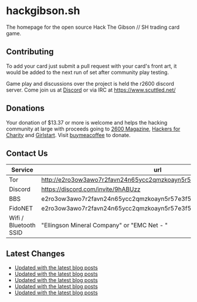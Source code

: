 # hackgibson.sh
The homepage for the open source Hack The Gibson // SH trading card game.


## Contributing

To add your card just submit a pull request with your card's front art, it would be added to the next run of set after community play testing.

Game play and discussions over the project is held the r2600 discord server. Come join us at [Discord](https://discord.com/invite/9hABUzz) or via IRC at https://www.scuttled.net/


## Donations

Your donation of $13.37 or more is welcome and helps the hacking community at large with proceeds going to [2600 Magazine](https://2600.com/), [Hackers for Charity](https://hackersforcharity.org) and [Girlstart](https://girlstart.org).  Visit [buymeacoffee](https://www.buymeacoffee.com/hackgibson.sh) to donate.


## Contact Us

Service | url
-|-
Tor | http://e2ro3ow3awo7r2favn24n65ycc2qmzkoayn5r57e3f56nvjwdcgg32ad.onion
Discord | https://discord.com/invite/9hABUzz
BBS | e2ro3ow3awo7r2favn24n65ycc2qmzkoayn5r57e3f56nvjwdcgg32ad.onion:23
FidoNET | e2ro3ow3awo7r2favn24n65ycc2qmzkoayn5r57e3f56nvjwdcgg32ad.onion:24554
Wifi / Bluetooth SSID | "Ellingson Mineral Company" or "EMC Net - <fidonet address>"

## Latest Changes
<!-- BLOG-POST-LIST:START -->
- [Updated with the latest blog posts](https://github.com/DFW2600/hackgibson.sh/commit/d6dad5ce0b5af720c6d2d019720129c8031ea77c)
- [Updated with the latest blog posts](https://github.com/DFW2600/hackgibson.sh/commit/43a223e21b8a78bfa9502f6021594399f9ccb40b)
- [Updated with the latest blog posts](https://github.com/DFW2600/hackgibson.sh/commit/4ffd69e5fbf8539622a45ec25d39530f51faec9f)
- [Updated with the latest blog posts](https://github.com/DFW2600/hackgibson.sh/commit/7573b0f9e977c899cba326db4ff5ce038afebab5)
- [Updated with the latest blog posts](https://github.com/DFW2600/hackgibson.sh/commit/62e4c21f1f89340dfd98ad0b690db6bb0082a908)
<!-- BLOG-POST-LIST:END -->
